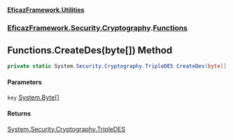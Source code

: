 #### [EficazFramework.Utilities](EficazFrameworkUtilities.md 'EficazFramework Utilities')
### [EficazFramework.Security.Cryptography](EficazFrameworkUtilities.md#EficazFramework.Security.Cryptography 'EficazFramework.Security.Cryptography').[Functions](EficazFramework.Security.Cryptography/Functions.md 'EficazFramework.Security.Cryptography.Functions')

## Functions.CreateDes(byte[]) Method

```csharp
private static System.Security.Cryptography.TripleDES CreateDes(byte[] key);
```
#### Parameters

<a name='EficazFramework.Security.Cryptography.Functions.CreateDes(byte[]).key'></a>

`key` [System.Byte](https://docs.microsoft.com/en-us/dotnet/api/System.Byte 'System.Byte')[[]](https://docs.microsoft.com/en-us/dotnet/api/System.Array 'System.Array')

#### Returns
[System.Security.Cryptography.TripleDES](https://docs.microsoft.com/en-us/dotnet/api/System.Security.Cryptography.TripleDES 'System.Security.Cryptography.TripleDES')